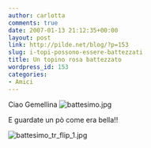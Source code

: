 ```yaml
---
author: carlotta
comments: true
date: 2007-01-13 21:12:35+00:00
layout: post
link: http://pilde.net/blog/?p=153
slug: i-topi-possono-essere-battezzati
title: Un topino rosa battezzato
wordpress_id: 153
categories:
- Amici
---
```


Ciao Gemellina
![battesimo.jpg](http://pilde.net/blog/wp-content/uploads/2007/01/battesimo.jpg)



E guardate un pò come era bella!!

![battesimo_tr_flip_1.jpg](http://pilde.net/blog/wp-content/uploads/2007/01/battesimo_tr_flip_1.jpg)



